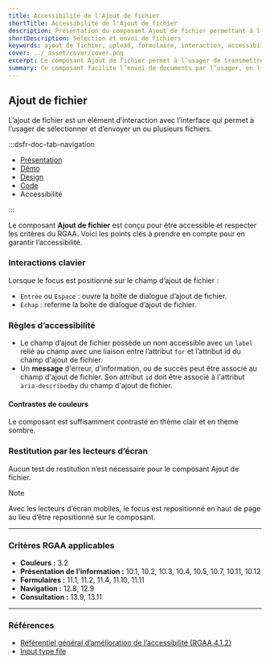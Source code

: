 ```yaml
---
title: Accessibilité de l'Ajout de fichier
shortTitle: Accessibilité de l'Ajout de fichier
description: Présentation du composant Ajout de fichier permettant à l’usager de sélectionner et envoyer un ou plusieurs fichiers via une interface.
shortDescription: Sélection et envoi de fichiers
keywords: ajout de fichier, upload, formulaire, interaction, accessibilité, design système, DSFR, sélection, fichier multiple
cover: ../_asset/cover/cover.png
excerpt: Le composant Ajout de fichier permet à l’usager de transmettre un ou plusieurs fichiers à travers une interface, avec des indications claires sur les formats attendus et les erreurs éventuelles.
summary: Ce composant facilite l’envoi de documents par l’usager, en l’intégrant aux formulaires de façon accessible et informative. Il prend en compte les contraintes liées aux fichiers (format, poids, nature), propose des variantes pour l’envoi multiple et signale les erreurs rencontrées lors de l’interaction. Son design est standardisé et non personnalisable pour garantir la cohérence visuelle dans l’ensemble du service.
---
```


## Ajout de fichier

L’ajout de fichier est un élément d’interaction avec l’interface qui permet à l’usager de sélectionner et d’envoyer un ou plusieurs fichiers.

:::dsfr-doc-tab-navigation

- [Présentation](../index.md)
- [Démo](../demo/index.md)
- [Design](../design/index.md)
- [Code](../code/index.md)
- Accessibilité

:::

Le composant **Ajout de fichier** est conçu pour être accessible et respecter les critères du RGAA. Voici les points clés à prendre en compte pour en garantir l’accessibilité.

### Interactions clavier

Lorsque le focus est positionné sur le champ d’ajout de fichier&nbsp;:

- `Entrée` ou `Espace`&nbsp;: ouvre la boîte de dialogue d’ajout de fichier.
- `Échap`&nbsp;: referme la boîte de dialogue d’ajout de fichier.

### Règles d’accessibilité

- Le champ d’ajout de fichier possède un nom accessible avec un `label` relié au champ avec une liaison entre l’attribut `for` et l’attribut id du champ d'ajout de fichier.
- Un **message** d'erreur, d'information, ou de succès peut être associé au champ d'ajout de fichier. Son attribut `id` doit être associé à l'attribut `aria-describedby` du champ d'ajout de fichier.

#### Contrastes de couleurs

Le composant est suffisamment contrasté en thème clair et en thème sombre.

### Restitution par les lecteurs d’écran

Aucun test de restitution n’est nécessaire pour le composant Ajout de fichier.

> [!NOTE]
> Avec les lecteurs d’écran mobiles, le focus est repositionné en haut de page au lieu d’être repositionné sur le composant.

---

### Critères RGAA applicables

- **Couleurs&nbsp;:** 3.2
- **Présentation de l’information&nbsp;:** 10.1, 10.2, 10.3, 10.4, 10.5, 10.7, 10.11, 10.12
- **Formulaires&nbsp;:** 11.1, 11.2, 11.4, 11.10, 11.11
- **Navigation&nbsp;:** 12.8, 12.9
- **Consultation&nbsp;:** 13.9, 13.11

---

### Références

- [Référentiel général d’amélioration de l’accessibilité (RGAA 4.1.2)](https://accessibilite.numerique.gouv.fr/methode/criteres-et-tests/)
- [Input type file](https://html.spec.whatwg.org/#file-upload-state-(type=file))
